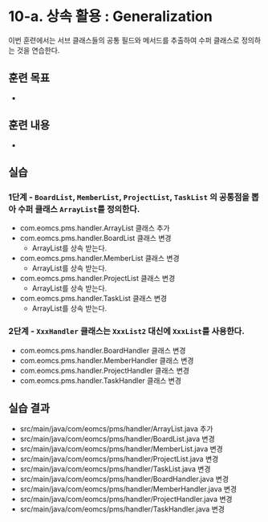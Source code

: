 # 10-a. 상속 활용 : Generalization

이번 훈련에서는 서브 클래스들의 공통 필드와 메서드를 추출하여 수퍼 클래스로 정의하는 것을 연습한다.

## 훈련 목표

- 

## 훈련 내용

- 

## 실습

### 1단계 - `BoardList`, `MemberList`, `ProjectList`, `TaskList` 의 공통점을 뽑아 수퍼 클래스 `ArrayList`를 정의한다.

- com.eomcs.pms.handler.ArrayList 클래스 추가
- com.eomcs.pms.handler.BoardList 클래스 변경
  - ArrayList를 상속 받는다.
- com.eomcs.pms.handler.MemberList 클래스 변경
  - ArrayList를 상속 받는다.
- com.eomcs.pms.handler.ProjectList 클래스 변경
  - ArrayList를 상속 받는다.
- com.eomcs.pms.handler.TaskList 클래스 변경
  - ArrayList를 상속 받는다.


### 2단계 - `XxxHandler` 클래스는 `XxxList2` 대신에 `XxxList`를 사용한다.

- com.eomcs.pms.handler.BoardHandler 클래스 변경
- com.eomcs.pms.handler.MemberHandler 클래스 변경
- com.eomcs.pms.handler.ProjectHandler 클래스 변경
- com.eomcs.pms.handler.TaskHandler 클래스 변경

## 실습 결과

- src/main/java/com/eomcs/pms/handler/ArrayList.java 추가
- src/main/java/com/eomcs/pms/handler/BoardList.java 변경
- src/main/java/com/eomcs/pms/handler/MemberList.java 변경
- src/main/java/com/eomcs/pms/handler/ProjectList.java 변경
- src/main/java/com/eomcs/pms/handler/TaskList.java 변경
- src/main/java/com/eomcs/pms/handler/BoardHandler.java 변경
- src/main/java/com/eomcs/pms/handler/MemberHandler.java 변경
- src/main/java/com/eomcs/pms/handler/ProjectHandler.java 변경
- src/main/java/com/eomcs/pms/handler/TaskHandler.java 변경
